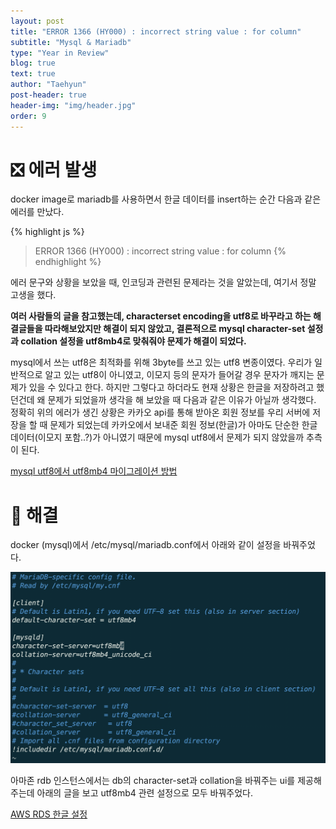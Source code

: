 ```yaml
---
layout: post
title: "ERROR 1366 (HY000) : incorrect string value : for column"
subtitle: "Mysql & Mariadb"
type: "Year in Review"
blog: true
text: true
author: "Taehyun"
post-header: true
header-img: "img/header.jpg"
order: 9
---
```


# ❎ 에러 발생

docker image로 mariadb를 사용하면서 한글 데이터를 insert하는 순간 다음과 같은 에러를 만났다.

{% highlight js %}
> ERROR 1366 (HY000) : incorrect string value : for column
{% endhighlight %}

에러 문구와 상황을 보았을 때, 인코딩과 관련된 문제라는 것을 알았는데, 여기서 정말 고생을 했다.

**여러 사람들의 글을 참고했는데, characterset encoding을 utf8로 바꾸라고 하는 해결글들을 따라해보았지만 해결이 되지 않았고, 결론적으로 mysql character-set 설정과 collation 설정을 utf8mb4로 맞춰줘야 문제가 해결이 되었다.**

mysql에서 쓰는 utf8은 최적화를 위해 3byte를 쓰고 있는 utf8 변종이였다. 우리가 일반적으로 알고 있는 utf8이 아니였고, 이모지 등의 문자가 들어갈 경우 문자가 깨지는 문제가 있을 수 있다고 한다. 하지만 그렇다고 하더라도 현재 상황은 한글을 저장하려고 했던건데 왜 문제가 되었을까 생각을 해 보았을 때 다음과 같은 이유가 아닐까 생각했다. 정확히 위의 에러가 생긴 상황은 카카오 api를 통해 받아온 회원 정보를 우리 서버에 저장을 할 때 문제가 되었는데 카카오에서 보내준 회원 정보(한글)가 아마도 단순한 한글 데이터(이모지 포함..?)가 아니였기 때문에 mysql utf8에서 문제가 되지 않았을까 추측이 된다.

[mysql utf8에서 utf8mb4 마이그레이션 방법](https://www.letmecompile.com/mysql-utf8-utf8mb4-migration/)

# 🌟 해결

docker (mysql)에서 /etc/mysql/mariadb.conf에서 아래와 같이 설정을 바꿔주었다.

![](img/2020-08-14-18-17-50.png)

아마존 rdb 인스턴스에서는 db의 character-set과 collation을 바꿔주는 ui를 제공해주는데 아래의 글을 보고 utf8mb4 관련 설정으로 모두 바꿔주었다.

[AWS RDS 한글 설정](https://designdevelop.tistory.com/68)
